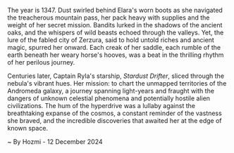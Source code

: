 
The year is 1347.  Dust swirled behind Elara's worn boots as she navigated the treacherous mountain pass, her pack heavy with supplies and the weight of her secret mission.  Bandits lurked in the shadows of the ancient oaks, and the whispers of wild beasts echoed through the valleys. Yet, the lure of the fabled city of Zerzura, said to hold untold riches and ancient magic, spurred her onward.  Each creak of her saddle, each rumble of the earth beneath her weary horse's hooves, was a beat in the thrilling rhythm of her perilous journey.

Centuries later, Captain Ryla's starship, *Stardust Drifter*, sliced through the nebula's vibrant hues.  Her mission: to chart the unmapped territories of the Andromeda galaxy, a journey spanning light-years and fraught with the dangers of unknown celestial phenomena and potentially hostile alien civilizations.  The hum of the hyperdrive was a lullaby against the breathtaking expanse of the cosmos, a constant reminder of the vastness she braved, and the incredible discoveries that awaited her at the edge of known space.

~ By Hozmi - 12 December 2024
